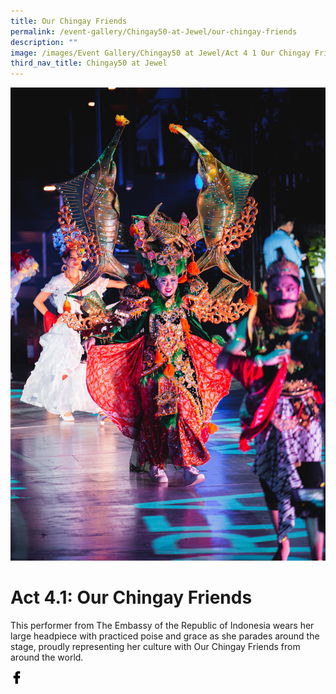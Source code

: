 ```yaml
---
title: Our Chingay Friends
permalink: /event-gallery/Chingay50-at-Jewel/our-chingay-friends
description: ""
image: /images/Event Gallery/Chingay50 at Jewel/Act 4 1 Our Chingay Friends.jpg
third_nav_title: Chingay50 at Jewel
---
```

![Act 4.1: Our Chingay Friends](/images/Event%20Gallery/Chingay50%20at%20Jewel/Act%204%201%20Our%20Chingay%20Friends.jpg)

# **Act 4.1: Our Chingay Friends**
This performer from The Embassy of the Republic of Indonesia wears her large headpiece with practiced poise and grace as she parades around the stage, proudly representing her culture with Our Chingay Friends from around the world.

<a href="http://www.facebook.com/sharer.php?u=http://www.chingay.gov.sg/image/event-gallery/-act-4-1-our-chingay-friends" style="float:left;">
	<img src="/images/facebook.png" style="width:auto;height:20px;">
</a>
